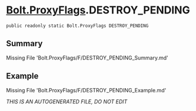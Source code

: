# [Bolt.ProxyFlags](Types/Bolt.ProxyFlags.md).DESTROY_PENDING
`public readonly static Bolt.ProxyFlags DESTROY_PENDING`
## Summary
Missing File 'Bolt.ProxyFlags/F/DESTROY_PENDING_Summary.md'
## Example
Missing File 'Bolt.ProxyFlags/F/DESTROY_PENDING_Example.md'

*THIS IS AN AUTOGENERATED FILE, DO NOT EDIT*
